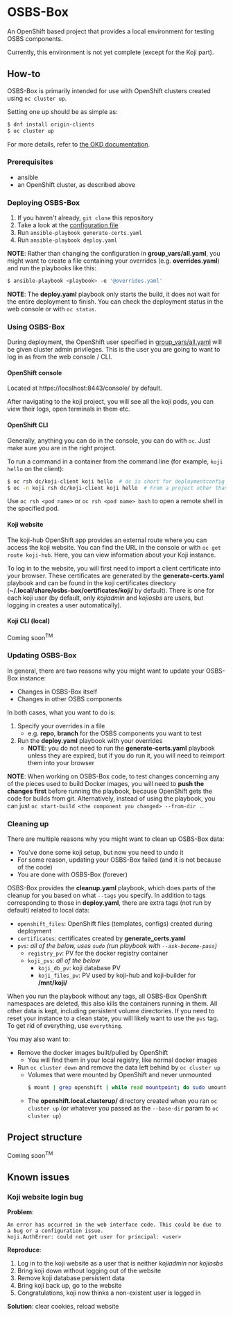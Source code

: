 # OSBS-Box

An OpenShift based project that provides a local environment for testing OSBS components.

Currently, this environment is not yet complete (except for the Koji part).


## How-to

OSBS-Box is primarily intended for use with OpenShift clusters created using `oc cluster up`.

Setting one up should be as simple as:

```bash
$ dnf install origin-clients
$ oc cluster up
```

For more details, refer to
[the OKD documentation](https://docs.okd.io/latest/getting_started/administrators.html#running-in-a-docker-container).


### Prerequisites

* ansible
* an OpenShift cluster, as described above


### Deploying OSBS-Box

1. If you haven't already, `git clone` this repository
2. Take a look at the [configuration file](group_vars/all.yaml)
3. Run `ansible-playbook generate-certs.yaml`
4. Run `ansible-playbook deploy.yaml`

__NOTE__: Rather than changing the configuration in __group_vars/all.yaml__, you might want to
create a file containing your overrides (e.g. __overrides.yaml__) and run the playbooks like this:

```bash
$ ansible-playbook <playbook> -e '@overrides.yaml'
```

__NOTE__: The __deploy.yaml__ playbook only starts the build, it does not wait for the entire
deployment to finish. You can check the deployment status in the web console or with `oc status`.


### Using OSBS-Box

During deployment, the OpenShift user specified in [group\_vars/all.yaml](group_vars/all.yaml) will
be given cluster admin privileges. This is the user you are going to want to log in as from the
web console / CLI.

#### OpenShift console

Located at https://localhost:8443/console/ by default.

After navigating to the koji project, you will see all the koji pods, you can view their logs,
open terminals in them etc.

#### OpenShift CLI

Generally, anything you can do in the console, you can do with `oc`.  Just make sure you are in
the right project.

To run a command in a container from the command line (for example, `koji hello` on the client):

```bash
$ oc rsh dc/koji-client koji hello  # dc is short for deploymentconfig
$ oc -n koji rsh dc/koji-client koji hello  # From a project other than koji
```

Use `oc rsh <pod name>` or `oc rsh <pod name> bash` to open a remote shell in the specified pod.

#### Koji website

The koji-hub OpenShift app provides an external route where you can access the koji website.
You can find the URL in the console or with `oc get route koji-hub`. Here, you can view
information about your Koji instance.

To log in to the website, you will first need to import a client certificate into your browser.
These certificates are generated by the __generate-certs.yaml__ playbook and can be found in
the koji certificates directory (__~/.local/share/osbs-box/certificates/koji/__ by default).
There is one for each koji user (by default, only _kojiadmin_ and _kojiosbs_ are users, but
logging in creates a user automatically).

#### Koji CLI (local)

Coming soon<sup>TM</sup>


### Updating OSBS-Box

In general, there are two reasons why you might want to update your OSBS-Box instance:

* Changes in OSBS-Box itself
* Changes in other OSBS components

In both cases, what you want to do is:

1. Specify your overrides in a file
    * e.g. __repo__, __branch__ for the OSBS components you want to test
2. Run the __deploy.yaml__ playbook with your overrides
    * __NOTE__: you do not need to run the __generate-certs.yaml__ playbook unless they are
      expired, but if you do run it, you will need to reimport them into your browser

__NOTE__: When working on OSBS-Box code, to test changes concerning any of the pieces used to
build Docker images, you will need to __push the changes first__ before running the playbook,
because OpenShift gets the code for builds from git. Alternatively, instead of using the playbook,
you can just `oc start-build <the component you changed> --from-dir .`.


### Cleaning up

There are multiple reasons why you might want to clean up OSBS-Box data:

* You've done some koji setup, but now you need to undo it
* For some reason, updating your OSBS-Box failed (and it is not because of the code)
* You are done with OSBS-Box (forever)

OSBS-Box provides the __cleanup.yaml__ playbook, which does parts of the cleanup for you based
on what `--tags` you specify. In addition to tags corresponding to those in __deploy.yaml__,
there are extra tags (not run by default) related to local data:

* `openshift_files`: OpenShift files (templates, configs) created during deployment
* `certificates`: certificates created by __generate_certs.yaml__
* `pvs`: _all of the below, uses `sudo` (run playbook with `--ask-become-pass`)_
    * `registry_pv`: PV for the docker registry container
    * `koji_pvs`: _all of the below_
        * `koji_db_pv`: koji database PV
        * `koji_files_pv`: PV used by koji-hub and koji-builder for __/mnt/koji/__

When you run the playbook without any tags, all OSBS-Box OpenShift namespaces are deleted, this
also kills the containers running in them. All other data is kept, including persistent volume
directories. If you need to reset your instance to a clean state, you will likely want to use
the `pvs` tag. To get rid of everything, use `everything`.

You may also want to:

* Remove the docker images built/pulled by OpenShift
    * You will find them in your local registry, like normal docker images
* Run `oc cluster down` and remove the data left behind by `oc cluster up`
    * Volumes that were mounted by OpenShift and never unmounted
      ```bash
      $ mount | grep openshift | while read mountpoint; do sudo umount $mountpoint; done
      ```
    * The __openshift.local.clusterup/__ directory created when you ran `oc cluster up`
      (or whatever you passed as the `--base-dir` param to `oc cluster up`)


## Project structure

Coming soon<sup>TM</sup>


## Known issues

### Koji website login bug

__Problem__:

```
An error has occurred in the web interface code. This could be due to a bug or a configuration issue.
koji.AuthError: could not get user for principal: <user>
```

__Reproduce__:

1. Log in to the koji website as a user that is neither _kojiadmin_ nor _kojiosbs_
2. Bring koji down without logging out of the website
3. Remove koji database persistent data
4. Bring koji back up, go to the website
5. Congratulations, koji now thinks a non-existent user is logged in

__Solution__: clear cookies, reload website
